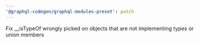 ```yaml
---
'@graphql-codegen/graphql-modules-preset': patch
---
```


Fix \_\_isTypeOf wrongly picked on objects that are not implementing types or union members
